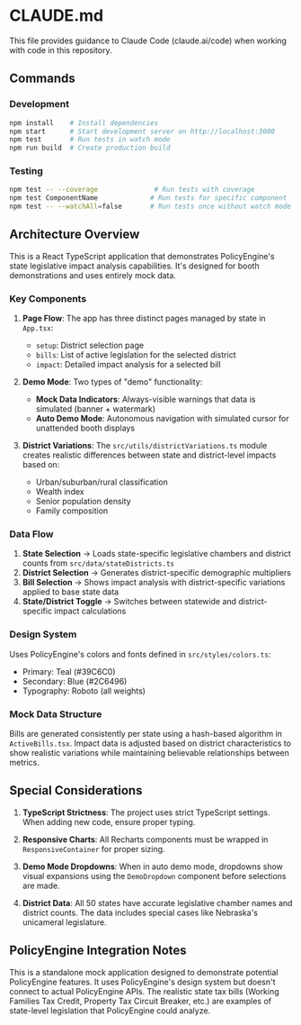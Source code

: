 # CLAUDE.md

This file provides guidance to Claude Code (claude.ai/code) when working with code in this repository.

## Commands

### Development
```bash
npm install    # Install dependencies
npm start      # Start development server on http://localhost:3000
npm test       # Run tests in watch mode
npm run build  # Create production build
```

### Testing
```bash
npm test -- --coverage              # Run tests with coverage
npm test ComponentName             # Run tests for specific component
npm test -- --watchAll=false       # Run tests once without watch mode
```

## Architecture Overview

This is a React TypeScript application that demonstrates PolicyEngine's state legislative impact analysis capabilities. It's designed for booth demonstrations and uses entirely mock data.

### Key Components

1. **Page Flow**: The app has three distinct pages managed by state in `App.tsx`:
   - `setup`: District selection page
   - `bills`: List of active legislation for the selected district
   - `impact`: Detailed impact analysis for a selected bill

2. **Demo Mode**: Two types of "demo" functionality:
   - **Mock Data Indicators**: Always-visible warnings that data is simulated (banner + watermark)
   - **Auto Demo Mode**: Autonomous navigation with simulated cursor for unattended booth displays

3. **District Variations**: The `src/utils/districtVariations.ts` module creates realistic differences between state and district-level impacts based on:
   - Urban/suburban/rural classification
   - Wealth index
   - Senior population density
   - Family composition

### Data Flow

1. **State Selection** → Loads state-specific legislative chambers and district counts from `src/data/stateDistricts.ts`
2. **District Selection** → Generates district-specific demographic multipliers
3. **Bill Selection** → Shows impact analysis with district-specific variations applied to base state data
4. **State/District Toggle** → Switches between statewide and district-specific impact calculations

### Design System

Uses PolicyEngine's colors and fonts defined in `src/styles/colors.ts`:
- Primary: Teal (#39C6C0)
- Secondary: Blue (#2C6496)
- Typography: Roboto (all weights)

### Mock Data Structure

Bills are generated consistently per state using a hash-based algorithm in `ActiveBills.tsx`. Impact data is adjusted based on district characteristics to show realistic variations while maintaining believable relationships between metrics.

## Special Considerations

1. **TypeScript Strictness**: The project uses strict TypeScript settings. When adding new code, ensure proper typing.

2. **Responsive Charts**: All Recharts components must be wrapped in `ResponsiveContainer` for proper sizing.

3. **Demo Mode Dropdowns**: When in auto demo mode, dropdowns show visual expansions using the `DemoDropdown` component before selections are made.

4. **District Data**: All 50 states have accurate legislative chamber names and district counts. The data includes special cases like Nebraska's unicameral legislature.

## PolicyEngine Integration Notes

This is a standalone mock application designed to demonstrate potential PolicyEngine features. It uses PolicyEngine's design system but doesn't connect to actual PolicyEngine APIs. The realistic state tax bills (Working Families Tax Credit, Property Tax Circuit Breaker, etc.) are examples of state-level legislation that PolicyEngine could analyze.